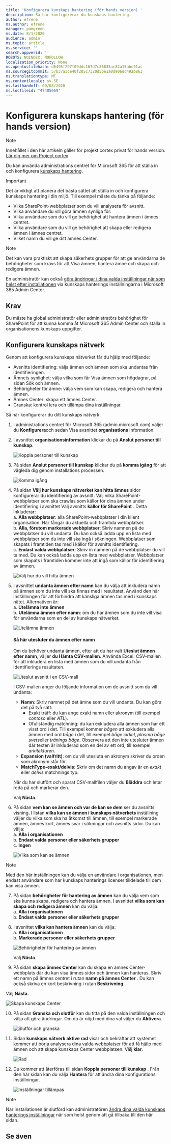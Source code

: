 ```yaml
---
title: 'Konfigurera kunskaps hantering (för hands version) '
description: Så här konfigurerar du kunskaps hantering.
author: efrene
ms.author: efrene
manager: pamgreen
ms.date: 8/1/2020
audience: admin
ms.topic: article
ms.service: ''
search.appverid: ''
ROBOTS: NOINDEX, NOFOLLOW
localization_priority: None
ms.openlocfilehash: d6495f297f09ddc167d7c36835ac82a15abc91ac
ms.sourcegitcommit: 57b37a3ce40f205c7320d5be1a0d906dd492b863
ms.translationtype: MT
ms.contentlocale: sv-SE
ms.lasthandoff: 09/08/2020
ms.locfileid: "47405669"
---
```

# <a name="set-up-knowledge-management-preview"></a>Konfigurera kunskaps hantering (för hands version)

> [!Note] 
> Innehållet i den här artikeln gäller för projekt cortex privat för hands version. [Lär dig mer om Project cortex](https://aka.ms/projectcortex).

Du kan använda administrations centret för Microsoft 365 för att ställa in och konfigurera [kunskaps hantering](knowledge-management-overview.md). 

> [!Important]
> Det är viktigt att planera det bästa sättet att ställa in och konfigurera kunskaps hantering i din miljö. Till exempel måste du tänka på följande:
- Vilka SharePoint-webbplatser som du vill analysera för avsnitt.
- Vilka användare du vill göra ämnen synliga för.
- Vilka användare som du vill ge behörighet att hantera ämnen i ämnes centret.
- Vilka användare som du vill ge behörighet att skapa eller redigera ämnen i ämnes centret.
- Vilket namn du vill ge ditt ämnes Center.

> [!Note]
> Det kan vara praktiskt att skapa säkerhets grupper för att ge användarna de behörigheter som krävs för att Visa ämnen, hantera ämne och skapa och redigera ämnen.

En administratör kan också [göra ändringar i dina valda inställningar när som helst efter installationen](manage-knowledge-network.md) via kunskaps hanterings inställningarna i Microsoft 365 Admin Center.

## <a name="requirements"></a>Krav 
Du måste ha global administratör eller administratörs behörighet för SharePoint för att kunna komma åt Microsoft 365 Admin Center och ställa in organisationens kunskaps uppgifter.

## <a name="set-up-your-knowledge-network"></a>Konfigurera kunskaps nätverk

Genom att konfigurera kunskaps nätverket får du hjälp med följande:

- Avsnitts identifiering: välja ämnen och ämnen som ska undantas från identifieringen.
- Ämnets synlighet: välja vilka som får Visa ämnen som högdagrar, på sidan Sök och ämnen.
- Behörigheter för ämne: välja vem som kan skapa, redigera och hantera ämnen.
- Ämnes Center: skapa ett ämnes Center.
- Granska: kontrol lera och tillämpa dina inställningar.

Så här konfigurerar du ditt kunskaps nätverk:

1. I administrations centret för Microsoft 365 (admin.microsoft.com) väljer du **Konfigurera**och sedan Visa avsnittet **organisations** information.
2. I avsnittet **organisationsinformation** klickar du på **Anslut personer till kunskap**.<br/>

    ![Koppla personer till kunskap](../media/content-understanding/admin-org-knowledge-options.png) </br>

3. På sidan **Anslut personer till kunskap** klickar du på **komma igång** för att vägleda dig genom installations processen.<br/>

    ![Komma igång](../media/content-understanding/k-get-started.png) </br>

4. På sidan **Välj hur kunskaps nätverket kan hitta ämnes** sidor konfigurerar du identifiering av avsnitt. Välj vilka SharePoint-webbplatser som ska crawlas som källor för dina ämnen under identifiering i avsnittet Välj avsnitts **källor för SharePoint** . Detta inkluderar:</br>
    a. **Alla webbplatser**: alla SharePoint-webbplatser i din klient organisation. Här fångar du aktuella och framtida webbplatser.</br>
    b. **Alla, förutom markerade webbplatser**: Skriv namnen på de webbplatser du vill undanta.  Du kan också ladda upp en lista med webbplatser som du inte vill ska ingå i sökningen. Webbplatser som skapats i framtiden tas med i källor för avsnitts identifiering. </br>
    c. **Endast valda webbplatser**: Skriv in namnen på de webbplatser du vill ta med. Du kan också ladda upp en lista med webbplatser. Webbplatser som skapats i framtiden kommer inte att ingå som källor för identifiering av ämnen. </br>

    ![Välj hur du vill hitta ämnen](../media/content-understanding/ksetup1.png) </br>
   
5. I avsnittet **undanta ämnen efter namn** kan du välja att inkludera namn på ämnen som du inte vill ska finnas med i resultatet. Använd den här inställningen för att förhindra att känsliga ämnen tas med i kunskaps nätet. Alternativen är:</br>
    a. **Utelämna inte ämnen** </br>
    b. **Utelämna ämnen efter namn**: om du har ämnen som du inte vill visa för användarna som en del av kunskaps nätverket.</br>

    ![Utelämna ämnen](../media/content-understanding/topics-excluded-by-name.png) </br>

    #### <a name="how-to-exclude-topics-by-name"></a>Så här utesluter du ämnen efter namn    

    Om du behöver undanta ämnen, efter att du har valt **Uteslut ämnen efter namn**, väljer **du Hämta CSV-mallen**. Använda Excel. CSV-mallen för att inkludera en lista med ämnen som du vill undanta från identifierings resultaten.

    ![Uteslut avsnitt i en CSV-mall](../media/content-understanding/csv1.png) </br>

    I CSV-mallen anger du följande information om de avsnitt som du vill undanta:

    - **Namn**: Skriv namnet på det ämne som du vill undanta. Du kan göra det på två sätt:</br>
        - Exakt träff: du kan ange exakt namn eller akronym (till exempel *contoso* eller *ATL*).</br>
        - Ofullständig matchning: du kan exkludera alla ämnen som har ett visst ord i det.  Till exempel kommer *bågen* att exkludera alla ämnen med ord *båge* i det, till exempel *båge cirkel*, *plasma båge svets*eller *tränings båge*. Observera att den inte utesluter ämnen där texten är inkluderad som en del av ett ord, till exempel *arkitekturen*.</br>
    - **Expansion (valfritt)**: om du vill utesluta en akronym skriver du orden som akronym står för.</br>
    - **MatchType-exakt/delvis**: Skriv om det namn du angav är en *exakt* eller *delvis* matchnings typ.</br>

    När du har slutfört och sparat CSV-mallfilen väljer du **Bläddra** och letar reda på och markerar den.
    
    Välj **Nästa**.</br>

6. På sidan **vem kan se ämnen och var de kan se dem** ser du avsnitts visning. I listan **vilka kan se ämnen i kunskaps nätverkets** inställning väljer du vilka som ska ha åtkomst till ämnen, till exempel markerade ämnen, ämnes kort, ämnes svar i sökningar och avsnitts sidor. Du kan välja:</br>
    a. **Alla i organisationen**</br>
    b. **Endast valda personer eller säkerhets grupper**</br>
    c. **Ingen**</br>

    ![Vilka som kan se ämnen](../media/content-understanding/ksetup2.png) </br> 

 > [!Note] 
 > Med den här inställningen kan du välja en användare i organisationen, men endast användare som har kunskaps hanterings licenser tilldelade till dem kan visa ämnen. 

7. På sidan **behörigheter för hantering av ämnen** kan du välja vem som ska kunna skapa, redigera och hantera ämnen. I avsnittet **vilka som kan skapa och redigera ämnen** kan du välja:</br>
    a. **Alla i organisationen**</br>
    b. **Endast valda personer eller säkerhets grupper**</br>
8. I avsnittet **vilka kan hantera ämnen** kan du välja:</br>
    a. **Alla i organisationen**</br>
    b. **Markerade personer eller säkerhets grupper**</br>

    ![Behörigheter för hantering av ämnen](../media/content-understanding/ksetup3.png) </br>

    Välj **Nästa**.</br>
9. På sidan **skapa ämnes Center** kan du skapa en ämnes Center-webbplats där du kan visa ämnes sidor och ämnen kan hanteras.  Skriv ett namn på ämnes centret i rutan **namn på ämnes Center** . Du kan också skriva en kort beskrivning i rutan **Beskrivning** . </br>

Välj **Nästa**.</br>

   ![Skapa kunskaps Center](../media/content-understanding/ksetup4.png) </br> 

10. På sidan **Granska och slutför** kan du titta på den valda inställningen och välja att göra ändringar. Om du är nöjd med dina val väljer du **Aktivera**.

    ![Slutför och granska](../media/content-understanding/ksetup5.png) </br> 

11. Sidan **kunskaps nätverk aktive rad** visar och bekräftar att systemet kommer att börja analysera dina valda webbplatser för att få hjälp med ämnen och att skapa kunskaps Center webbplatsen. Välj **klar**.</br>

    ![Rad](../media/content-understanding/ksetup6.png) </br> 

12. Du kommer att återföras till sidan **Koppla personer till kunskap** . Från den här sidan kan du välja **Hantera** för att ändra dina konfigurations inställningar. 

    ![Inställningar tillämpas](../media/content-understanding/ksetup7.png) </br>   

> [!Note]
> När installationen är slutförd kan administratören [ändra dina valda kunskaps hanterings inställningar](manage-knowledge-network.md) när som helst genom att gå tillbaka till den här sidan.


## <a name="see-also"></a>Se även



  






